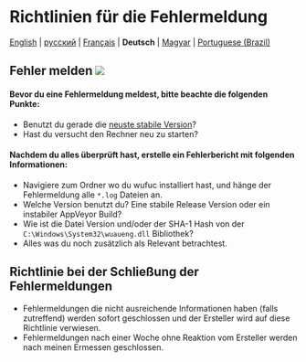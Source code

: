 # Richtlinien für die Fehlermeldung

[English](../CONTRIBUTING.md) | [русский](CONTRIBUTING.ru-RU.md) | [Français](CONTRIBUTING.fr-FR.md) | **Deutsch**  | [Magyar](CONTRIBUTING.hu-HU.md) | [Portuguese (Brazil)](CONTRIBUTING.pt-BR.md)

## Fehler melden [![](https://isitmaintained.com/badge/resolution/zeffy/wufuc.svg)](https://isitmaintained.com/project/zeffy/wufuc)

#### Bevor du eine Fehlermeldung meldest, bitte beachte die folgenden Punkte:

- Benutzt du gerade die [neuste stabile Version](../../../releases/latest)?
- Hast du versucht den Rechner neu zu starten?

#### Nachdem du alles überprüft hast, erstelle ein Fehlerbericht mit folgenden Informationen:

- Navigiere zum Ordner wo du wufuc installiert hast, und hänge der Fehlermeldung alle `*.log` Dateien an.
- Welche Version benutzt du? Eine stabile Release Version oder ein instabiler AppVeyor Build?
- Wie ist die Datei Version und/oder der SHA-1 Hash von der `C:\Windows\System32\wuaueng.dll` Bibliothek?
- Alles was du noch zusätzlich als Relevant betrachtest.

## Richtlinie bei der Schließung der Fehlermeldungen

- Fehlermeldungen die nicht ausreichende Informationen haben (falls zutreffend) werden sofort geschlossen und der Ersteller wird auf diese Richtlinie verwiesen.
- Fehlermeldungen nach einer Woche ohne Reaktion vom Ersteller werden nach meinen Ermessen geschlossen.
